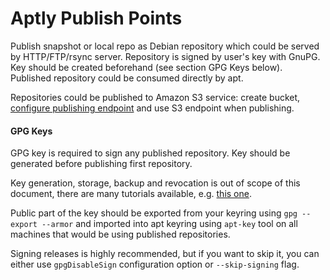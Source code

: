 # Aptly Publish Points
<div>

Publish snapshot or local repo as Debian repository which could be
served by HTTP/FTP/rsync server. Repository is signed by user's key with
GnuPG. Key should be created beforehand (see section GPG Keys below).
Published repository could be consumed directly by apt.

Repositories could be published to Amazon S3 service: create bucket,
[configure publishing endpoint](/doc/feature/s3/) and use S3 endpoint when
publishing.


#### GPG Keys

GPG key is required to sign any published repository. Key should be
generated before publishing first repository.

Key generation, storage, backup and revocation is out of scope of this
document, there are many tutorials available, e.g. [this one](http://fedoraproject.org/wiki/Creating_GPG_Keys).

Publiс part of the key should be exported from your keyring using `gpg --export --armor` and
imported into apt keyring using `apt-key` tool on all machines that would be using published
repositories.

Signing releases is highly recommended, but if you want to skip it, you
can either use `gpgDisableSign` configuration option or `--skip-signing`
flag.
</div>
